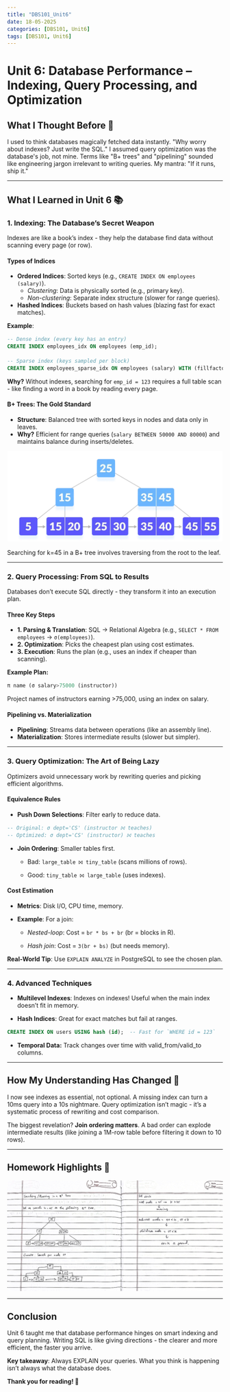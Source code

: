 ```yaml
---
title: "DBS101_Unit6"
date: 18-05-2025
categories: [DBS101, Unit6]
tags: [DBS101, Unit6]
---
```


# Unit 6: Database Performance – Indexing, Query Processing, and Optimization

## What I Thought Before 🤔
I used to think databases magically fetched data instantly. "Why worry about indexes? Just write the SQL." I assumed query optimization was the database's job, not mine. Terms like "B+ trees" and "pipelining" sounded like engineering jargon irrelevant to writing queries. My mantra: "If it runs, ship it."  

---

## What I Learned in Unit 6 📚  

### 1. **Indexing: The Database’s Secret Weapon**  
Indexes are like a book’s index - they help the database find data without scanning every page (or row).  

#### **Types of Indices**  
- **Ordered Indices**: Sorted keys (e.g., `CREATE INDEX ON employees (salary)`).  
  - *Clustering*: Data is physically sorted (e.g., primary key).  
  - *Non-clustering*: Separate index structure (slower for range queries).  
- **Hashed Indices**: Buckets based on hash values (blazing fast for exact matches).  

**Example**:  
```sql
-- Dense index (every key has an entry)
CREATE INDEX employees_idx ON employees (emp_id);

-- Sparse index (keys sampled per block)
CREATE INDEX employees_sparse_idx ON employees (salary) WITH (fillfactor=100);
```
**Why?** Without indexes, searching for `emp_id = 123` requires a full table scan - like finding a word in a book by reading every page.

#### B+ Trees: The Gold Standard
- **Structure**: Balanced tree with sorted keys in nodes and data only in leaves.
- **Why?** Efficient for range queries (`salary BETWEEN 50000 AND 80000`) and maintains balance during inserts/deletes.

![B+ Tree](/assets/unit6/tree.png)

Searching for k=45 in a B+ tree involves traversing from the root to the leaf.

---

### 2. Query Processing: From SQL to Results
Databases don’t execute SQL directly - they transform it into an execution plan.

#### Three Key Steps
- **1. Parsing & Translation**: SQL → Relational Algebra (e.g., `SELECT * FROM employees` → `σ(employees)`).
- **2. Optimization**: Picks the cheapest plan using cost estimates.
- **3. Execution**: Runs the plan (e.g., uses an index if cheaper than scanning).

**Example Plan:**
```sql
π name (σ salary>75000 (instructor))  
```
Project names of instructors earning >75,000, using an index on salary.

#### Pipelining vs. Materialization
- **Pipelining**: Streams data between operations (like an assembly line).
- **Materialization**: Stores intermediate results (slower but simpler).

---

### 3. Query Optimization: The Art of Being Lazy
Optimizers avoid unnecessary work by rewriting queries and picking efficient algorithms.

#### Equivalence Rules
- **Push Down Selections**: Filter early to reduce data.

```sql
-- Original: σ dept='CS' (instructor ⨝ teaches)
-- Optimized: σ dept='CS' (instructor) ⨝ teaches
```

- **Join Ordering**: Smaller tables first.
    - Bad: `large_table ⨝ tiny_table` (scans millions of rows).

    - Good: `tiny_table ⨝ large_table` (uses indexes).

#### Cost Estimation
- **Metrics**: Disk I/O, CPU time, memory.

- **Example**: For a join:

    - *Nested-loop*: Cost = `br * bs + br` (br = blocks in R).

    - *Hash join*: Cost = `3(br + bs)` (but needs memory).

**Real-World Tip**: Use `EXPLAIN ANALYZE` in PostgreSQL to see the chosen plan.

---

### 4. Advanced Techniques
- **Multilevel Indexes**: Indexes on indexes! Useful when the main index doesn’t fit in memory.

- **Hash Indices**: Great for exact matches but fail at ranges.

```sql
CREATE INDEX ON users USING hash (id);  -- Fast for `WHERE id = 123`
```

- **Temporal Data:** Track changes over time with valid_from/valid_to columns.

---

## How My Understanding Has Changed 🤯
I now see indexes as essential, not optional. A missing index can turn a 10ms query into a 10s nightmare. Query optimization isn’t magic - it’s a systematic process of rewriting and cost comparison.

The biggest revelation? **Join ordering matters**. A bad order can explode intermediate results (like joining a 1M-row table before filtering it down to 10 rows).

---

## Homework Highlights 📝

![Homework](/assets/unit6/hw1.jpg)

---

## Conclusion
Unit 6 taught me that database performance hinges on smart indexing and query planning. Writing SQL is like giving directions - the clearer and more efficient, the faster you arrive.

**Key takeaway**: Always EXPLAIN your queries. What you think is happening isn’t always what the database does.

**Thank you for reading! 🙏**